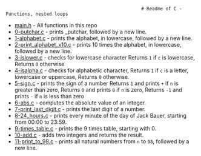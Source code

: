                                                       # Readme of C - Functions, nested loops
- [main.h](https://github.com/samdaphbynet/holbertonschool-low_level_programming/blob/master/functions_nested_loops/main.h) - All functions in this repo<br/>
- [0-putchar.c](https://github.com/samdaphbynet/holbertonschool-low_level_programming/blob/master/functions_nested_loops/0-putchar.c) - prints _putchar, followed by a new line.<br/>
- [1-alphabet.c](https://github.com/samdaphbynet/holbertonschool-low_level_programming/blob/master/functions_nested_loops/1-alphabet.c) - prints the alphabet, in lowercase, followed by a new line.<br/>
- [2-print_alphabet_x10.c](https://github.com/samdaphbynet/holbertonschool-low_level_programming/blob/master/functions_nested_loops/2-print_alphabet_x10.c) - prints 10 times the alphabet, in lowercase, followed by a new line.<br/>
- [3-islower.c](https://github.com/samdaphbynet/holbertonschool-low_level_programming/blob/master/functions_nested_loops/3-islower.c) -  checks for lowercase character Returns `1` if `c` is lowercase, Returns `0` otherwise <br/>
- [4-isalpha.c](https://github.com/samdaphbynet/holbertonschool-low_level_programming/blob/master/functions_nested_loops/4-isalpha.c) -  checks for alphabetic character, Returns `1` if `c` is a letter, lowercase or uppercase, Returns `0` otherwise.<br/>
- [5-sign.c](https://github.com/samdaphbynet/holbertonschool-low_level_programming/blob/master/functions_nested_loops/5-sign.c) - prints the sign of a number Returns `1` and prints `+` if `n` is greater than zero, Returns `0` and prints `0` if `n` is zero, Returns `-1` and prints `-` if `n` is less than zero<br/>
- [6-abs.c](https://github.com/samdaphbynet/holbertonschool-low_level_programming/blob/master/functions_nested_loops/6-abs.c) - computes the absolute value of an integer.<br/>
- [7-print_last_digit.c](https://github.com/samdaphbynet/holbertonschool-low_level_programming/blob/master/functions_nested_loops/7-print_last_digit.c) - prints the last digit of a number.<br/>
- [8-24_hours.c](https://github.com/samdaphbynet/holbertonschool-low_level_programming/blob/master/functions_nested_loops/8-24_hours.c) - prints every minute of the day of Jack Bauer, starting from 00:00 to 23:59.<br/>
- [9-times_table.c](https://github.com/samdaphbynet/holbertonschool-low_level_programming/blob/master/functions_nested_loops/9-times_table.c) - prints the 9 times table, starting with 0.<br/>
- [10-add.c](https://github.com/samdaphbynet/holbertonschool-low_level_programming/blob/master/functions_nested_loops/10-add.c) - adds two integers and returns the result.<br/>
- [11-print_to_98.c](https://github.com/samdaphbynet/holbertonschool-low_level_programming/blob/master/functions_nested_loops/11-print_to_98.c) - prints all natural numbers from `n` to `98`, followed by a new line.<br/>
